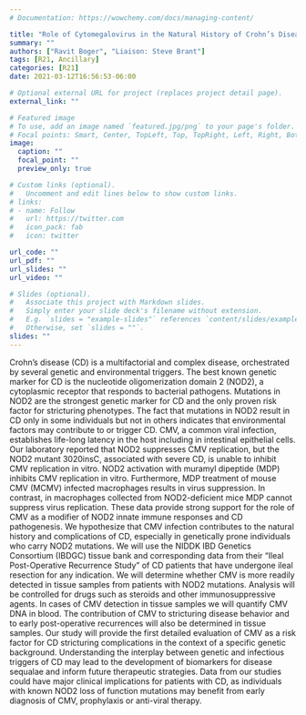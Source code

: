 ```yaml
---
# Documentation: https://wowchemy.com/docs/managing-content/

title: "Role of Cytomegalovirus in the Natural History of Crohn’s Disease"
summary: ""
authors: ["Ravit Boger", "Liaison: Steve Brant"]
tags: [R21, Ancillary]
categories: [R21]
date: 2021-03-12T16:56:53-06:00

# Optional external URL for project (replaces project detail page).
external_link: ""

# Featured image
# To use, add an image named `featured.jpg/png` to your page's folder.
# Focal points: Smart, Center, TopLeft, Top, TopRight, Left, Right, BottomLeft, Bottom, BottomRight.
image:
  caption: ""
  focal_point: ""
  preview_only: true

# Custom links (optional).
#   Uncomment and edit lines below to show custom links.
# links:
# - name: Follow
#   url: https://twitter.com
#   icon_pack: fab
#   icon: twitter

url_code: ""
url_pdf: ""
url_slides: ""
url_video: ""

# Slides (optional).
#   Associate this project with Markdown slides.
#   Simply enter your slide deck's filename without extension.
#   E.g. `slides = "example-slides"` references `content/slides/example-slides.md`.
#   Otherwise, set `slides = ""`.
slides: ""
---
```


Crohn’s disease (CD) is a multifactorial and complex disease, orchestrated by several genetic and environmental triggers. The best known genetic marker for CD is the nucleotide oligomerization domain 2 (NOD2), a cytoplasmic receptor that responds to bacterial pathogens. Mutations in NOD2 are the strongest genetic marker for CD and the only proven risk factor for stricturing phenotypes. The fact that mutations in NOD2 result in CD only in some individuals but not in others indicates that environmental factors may contribute to or trigger CD. CMV, a common viral infection, establishes life-long latency in the host including in intestinal epithelial cells. Our laboratory reported that NOD2 suppresses CMV replication, but the NOD2 mutant 3020insC, associated with severe CD, is unable to inhibit CMV replication in vitro. NOD2 activation with muramyl dipeptide (MDP) inhibits CMV replication in vitro. Furthermore, MDP treatment of mouse CMV (MCMV) infected macrophages results in virus suppression. In contrast, in macrophages collected from NOD2-deficient mice MDP cannot suppress virus replication. These data provide strong support for the role of CMV as a modifier of NOD2 innate immune responses and CD pathogenesis. We hypothesize that CMV infection contributes to the natural history and complications of CD, especially in genetically prone individuals who carry NOD2 mutations. We will use the NIDDK IBD Genetics Consortium (IBDGC) tissue bank and corresponding data from their “Ileal Post-Operative Recurrence Study” of CD patients that have undergone ileal resection for any indication. We will determine whether CMV is more readily detected in tissue samples from patients with NOD2 mutations. Analysis will be controlled for drugs such as steroids and other immunosuppressive agents. In cases of CMV detection in tissue samples we will quantify CMV DNA in blood. The contribution of CMV to stricturing disease behavior and to early post-operative recurrences will also be determined in tissue samples. Our study will provide the first detailed evaluation of CMV as a risk factor for CD stricturing complications in the context of a specific genetic background. Understanding the interplay between genetic and infectious triggers of CD may lead to the development of biomarkers for disease sequalae and inform future therapeutic strategies. Data from our studies could have major clinical implications for patients with CD, as individuals with known NOD2 loss of function mutations may benefit from early diagnosis of CMV, prophylaxis or anti-viral therapy.
